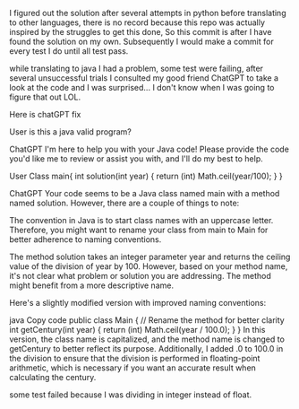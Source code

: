 I figured out the solution after several attempts in python before translating to other languages, there is no record because this repo was actually inspired by the struggles to get this done, So this commit is after I have found the solution on my own.
Subsequently I would make a commit for every test I do until all test pass.

while translating to java I had a problem, some test were failing, after several unsuccessful trials I consulted my good friend ChatGPT to take a look at the code and I was surprised... I don't know when I was going to figure that out LOL.

Here is chatGPT fix

User
is this a java valid program?

ChatGPT
I'm here to help you with your Java code! Please provide the code you'd like me to review or assist you with, and I'll do my best to help.

User
Class main{
    int solution(int year) {
        return (int) Math.ceil(year/100);
        }
}

ChatGPT
Your code seems to be a Java class named main with a method named solution. However, there are a couple of things to note:

The convention in Java is to start class names with an uppercase letter. Therefore, you might want to rename your class from main to Main for better adherence to naming conventions.

The method solution takes an integer parameter year and returns the ceiling value of the division of year by 100. However, based on your method name, it's not clear what problem or solution you are addressing. The method might benefit from a more descriptive name.

Here's a slightly modified version with improved naming conventions:

java
Copy code
public class Main {
    // Rename the method for better clarity
    int getCentury(int year) {
        return (int) Math.ceil(year / 100.0);
    }
}
In this version, the class name is capitalized, and the method name is changed to getCentury to better reflect its purpose. Additionally, I added .0 to 100.0 in the division to ensure that the division is performed in floating-point arithmetic, which is necessary if you want an accurate result when calculating the century.


some test failed because I was dividing in integer instead of float.